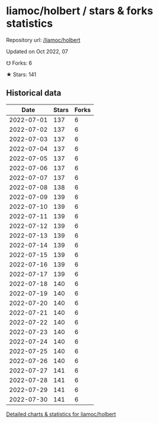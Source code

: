 # liamoc/holbert / stars & forks statistics

Repository url: [/liamoc/holbert](https://github.com/liamoc/holbert)

Updated on Oct 2022, 07

☋ Forks: 6

★ Stars: 141

## Historical data
| Date | Stars | Forks |
|------|-------|-------|
| 2022-07-01 | 137 | 6 | 
| 2022-07-02 | 137 | 6 | 
| 2022-07-03 | 137 | 6 | 
| 2022-07-04 | 137 | 6 | 
| 2022-07-05 | 137 | 6 | 
| 2022-07-06 | 137 | 6 | 
| 2022-07-07 | 137 | 6 | 
| 2022-07-08 | 138 | 6 | 
| 2022-07-09 | 139 | 6 | 
| 2022-07-10 | 139 | 6 | 
| 2022-07-11 | 139 | 6 | 
| 2022-07-12 | 139 | 6 | 
| 2022-07-13 | 139 | 6 | 
| 2022-07-14 | 139 | 6 | 
| 2022-07-15 | 139 | 6 | 
| 2022-07-16 | 139 | 6 | 
| 2022-07-17 | 139 | 6 | 
| 2022-07-18 | 140 | 6 | 
| 2022-07-19 | 140 | 6 | 
| 2022-07-20 | 140 | 6 | 
| 2022-07-21 | 140 | 6 | 
| 2022-07-22 | 140 | 6 | 
| 2022-07-23 | 140 | 6 | 
| 2022-07-24 | 140 | 6 | 
| 2022-07-25 | 140 | 6 | 
| 2022-07-26 | 140 | 6 | 
| 2022-07-27 | 141 | 6 | 
| 2022-07-28 | 141 | 6 | 
| 2022-07-29 | 141 | 6 | 
| 2022-07-30 | 141 | 6 | 


[Detailed charts & statistics for liamoc/holbert](https://reviewgithub.com/rep/liamoc/holbert)
